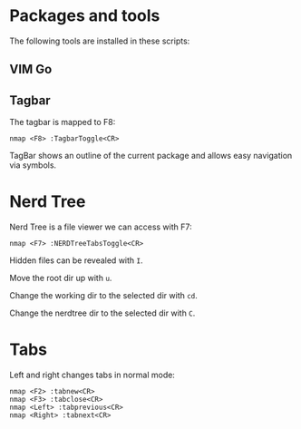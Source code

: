 # Packages and tools

The following tools are installed in these scripts:

## VIM Go

## Tagbar

The tagbar is mapped to F8:

`nmap <F8> :TagbarToggle<CR>`

TagBar shows an outline of the current package and allows easy navigation via symbols.

# Nerd Tree

Nerd Tree is a file viewer we can access with F7:

`nmap <F7> :NERDTreeTabsToggle<CR>`

Hidden files can be revealed with `I`.

Move the root dir up with `u`.

Change the working dir to the selected dir with `cd`.

Change the nerdtree dir to the selected dir with `C`.


# Tabs

Left and right changes tabs in normal mode:

```
nmap <F2> :tabnew<CR>
nmap <F3> :tabclose<CR>
nmap <Left> :tabprevious<CR>
nmap <Right> :tabnext<CR>
```

